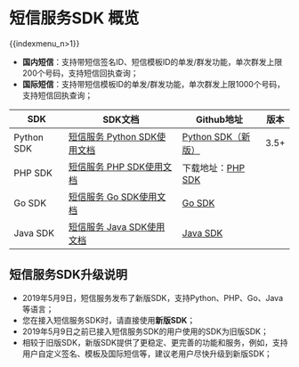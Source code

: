 # 短信服务SDK 概览

{{indexmenu_n>1}}

  - **国内短信**：支持带短信签名ID、短信模板ID的单发/群发功能，单次群发上限200个号码，支持短信回执查询；
  - **国际短信**：支持带短信模板ID的单发/群发功能，单次群发上限1000个号码，支持短信回执查询；

| SDK        | **SDK文档**                                                  | Github地址                                                   | **版本** |
| ---------- | ------------------------------------------------------------ | ------------------------------------------------------------ | -------- |
| Python SDK | [短信服务 Python SDK使用文档](/management_monitor/usms/sdk_docs/7003) | [Python SDK（新版）]( https://github.com/ucloud/ucloud-sdk-python3 ) | 3.5+     |
| PHP SDK    | [短信服务 PHP SDK使用文档](/management_monitor/usms/sdk_docs/7005) | 下载地址：[PHP SDK]( http://usms-static-file.cn-sh2.ufileos.com/ucloud-sdk-php-9815.zip ) |          |
| Go SDK     | [短信服务 Go SDK使用文档](/management_monitor/usms/sdk_docs/7007) | [Go SDK](https://github.com/ucloud/ucloud-sdk-go)            |          |
| Java SDK   | [短信服务 Java SDK使用文档](/management_monitor/usms/sdk_docs/7009) | [Java SDK](https://github.com/ucloud/ucloud-sdk-java)        |          |

## 短信服务SDK升级说明

  - 2019年5月9日，短信服务发布了新版SDK，支持Python、PHP、Go、Java等语言；
  - 您在接入短信服务SDK时，请直接使用**新版SDK**；
  - 2019年5月9日之前已接入短信服务SDK的用户使用的SDK为旧版SDK；
  - 相较于旧版SDK，新版SDK提供了更稳定、更完善的功能和服务，例如，支持用户自定义签名、模板及国际短信等，建议老用户尽快升级到新版SDK；
